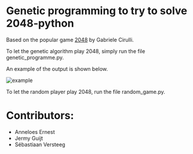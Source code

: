 Genetic programming to try to solve 2048-python
===========

Based on the popular game [2048](https://github.com/gabrielecirulli/2048) by Gabriele Cirulli.


To let the genetic algorithm play 2048, simply run the file genetic_programme.py.

An example of the output is shown below.

![example](https://gitlab.science.ru.nl/sversteeg/2048-gp/raw/master/example.png)

To let the random player play 2048, run the file random_game.py.


Contributors:
==

- Anneloes Ernest
- Jermy Guijt
- Sébastiaan Versteeg
